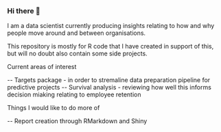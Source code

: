 ### Hi there 👋

I am a data scientist currently producing insights relating to how and why people move around and between organisations.

This repository is mostly for R code that I have created in support of this, but will no doubt also contain some side projects.

Current areas of interest

-- Targets package - in order to stremaline data preparation pipeline for predictive projects
-- Survival analysis - reviewing how well this informs decision miaking relating to employee retention

Things I would like to do more of

-- Report creation through RMarkdown and Shiny
